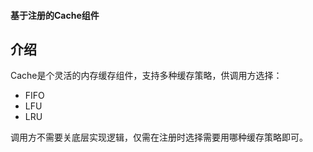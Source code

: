 #### 基于注册的Cache组件
## 介绍
Cache是个灵活的内存缓存组件，支持多种缓存策略，供调用方选择：
* FIFO
* LFU
* LRU

调用方不需要关底层实现逻辑，仅需在注册时选择需要用哪种缓存策略即可。



